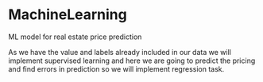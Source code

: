# MachineLearning
ML model for real estate price prediction

As we have the value and labels already included in our data we will implement supervised learning and here we are going to predict the pricing and find errors in prediction so we will implement regression task. 
